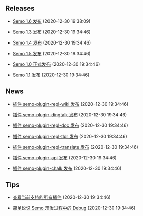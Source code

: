 ## Releases

* [Semo 1.6 发布](releases/Semo%201.6%20%E5%8F%91%E5%B8%83.md) (2020-12-30 19:38:09)

* [Semo 1.3 发布](releases/Semo%201.3%20%E5%8F%91%E5%B8%83.md) (2020-12-30 19:34:46)

* [Semo 1.4 发布](releases/Semo%201.4%20%E5%8F%91%E5%B8%83.md) (2020-12-30 19:34:46)

* [Semo 1.5 发布](releases/Semo%201.5%20%E5%8F%91%E5%B8%83.md) (2020-12-30 19:34:46)

* [Semo 1.0 正式发布](releases/Semo%201.0%20%E6%AD%A3%E5%BC%8F%E5%8F%91%E5%B8%83.md) (2020-12-30 19:34:46)

* [Semo 1.1 发布](releases/Semo%201.1%20%E5%8F%91%E5%B8%83.md) (2020-12-30 19:34:46)

## News

* [插件 semo-plugin-repl-wiki 发布](news/%E6%8F%92%E4%BB%B6%20semo-plugin-repl-wiki%20%E5%8F%91%E5%B8%83.md) (2020-12-30 19:34:46)

* [插件 semo-plugin-dingtalk 发布](news/%E6%8F%92%E4%BB%B6%20semo-plugin-dingtalk%20%E5%8F%91%E5%B8%83.md) (2020-12-30 19:34:46)

* [插件 semo-plugin-repl-doc 发布](news/%E6%8F%92%E4%BB%B6%20semo-plugin-repl-doc%20%E5%8F%91%E5%B8%83.md) (2020-12-30 19:34:46)

* [插件 semo-plugin-repl-tldr 发布](news/%E6%8F%92%E4%BB%B6%20semo-plugin-repl-tldr%20%E5%8F%91%E5%B8%83.md) (2020-12-30 19:34:46)

* [插件 semo-plugin-repl-translate 发布](news/%E6%8F%92%E4%BB%B6%20semo-plugin-repl-translate%20%E5%8F%91%E5%B8%83.md) (2020-12-30 19:34:46)

* [插件 semo-plugin-api 发布](news/%E6%8F%92%E4%BB%B6%20semo-plugin-api%20%E5%8F%91%E5%B8%83.md) (2020-12-30 19:34:46)

* [插件 semo-plugin-chalk 发布](news/%E6%8F%92%E4%BB%B6%20semo-plugin-chalk%20%E5%8F%91%E5%B8%83.md) (2020-12-30 19:34:46)

## Tips

* [查看当前支持的所有插件](tips/%E6%9F%A5%E7%9C%8B%E5%BD%93%E5%89%8D%E6%94%AF%E6%8C%81%E7%9A%84%E6%89%80%E6%9C%89%E6%8F%92%E4%BB%B6.md) (2020-12-30 19:34:46)

* [简单说说 Semo 开发过程中的 Debug](tips/%E7%AE%80%E5%8D%95%E8%AF%B4%E8%AF%B4%20Semo%20%E5%BC%80%E5%8F%91%E8%BF%87%E7%A8%8B%E4%B8%AD%E7%9A%84%20Debug.md) (2020-12-30 19:34:46)

